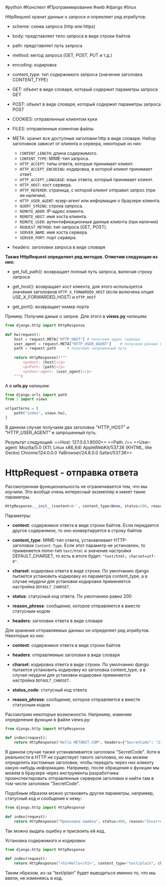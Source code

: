 #python #Конспект #Программирование #web #django #linux 

HttpRequest хранит данные о запросе и опрееляет ряд атрибутов:

- scheme: схема запроса (http или https)
    
- body: представляет тело запроса в виде строки байтов
    
- path: представляет путь запроса
    
- method: метод запроса (GET, POST, PUT и т.д.)
    
- encoding: кодировка
    
- content_type: тип содержимого запроса (значение заголовка CONTENT_TYPE)
    
- GET: объект в виде словаря, который содержит параметры запроса GET
    
- POST: объект в виде словаря, который содержит параметры запроса POST
    
- COOKIES: отправленные клиентом куки
    
- FILES: отправленные клиентом файлы
    
- META: хранит все доступные заголовки http в виде словаря. Набор заголовков зависит от клиента и сервера, некоторые из них:
    
    - `CONTENT_LENGTH`: длина содержимого.
    - `CONTENT_TYPE`: MIME-тип запроса.
    - `HTTP_ACCEPT`: типы ответа, которые принимает клиент.
    - `HTTP_ACCEPT_ENCODING`: кодировка, в которой клиент принимает ответ.
    - `HTTP_ACCEPT_LANGUAGE`: язык ответа, который принимает клиент.
    - `HTTP_HOST`: хост сервера.
    - `HTTP_REFERER`: страница, с которой клиент отправил запрос (при ее наличии).
    - `HTTP_USER_AGENT`: юзер-агент или информация о браузере клиента.
    - `QUERY_STRING`: строка запроса.
    - `REMOTE_ADDR`: IP-адрес клиента.
    - `REMOTE_HOST`: имя хоста клиента.
    - `REMOTE_USER`: аутентификационные данные клиента (при наличии)
    - `REQUEST_METHOD`: тип запроса (GET, POST).
    - `SERVER_NAME`: имя хоста сервера.
    - `SERVER_PORT`: порт сервера.
- headers: заголовки запроса в виде словаря
    

**Также HttpRequest определяет ряд методов. Отметим следующие из них:**

- get_full_path(): возвращает полный путь запроса, включая строку запроса
    
- get_host(): возвращает хост клиента, для этого используется значения заголовков `HTTP_X_FORWARDED_HOST` (если включена опция USE_X_FORWARDED_HOST) и `HTTP_HOST`
    
- get_port(): возвращает номер порта

Пример. Получим даные о запрое. Для этого в **views.py** напишем:
```python
from django.http import HttpResponse
 
def hw(request):
    host = request.META["HTTP_HOST"] # получаем адрес сервера
    user_agent = request.META["HTTP_USER_AGENT"]    # получаем данные бразера
    path = request.path     # получаем запрошенный путь
     
    return HttpResponse(f"""
        <p>Host: {host}</p>
        <p>Path: {path}</p>
        <p>User-agent: {user_agent}</p>
    """)
```

А в **urls.py** напишем:
```python
from django.urls import path
from 1 import views
 
urlpatterns = [
    path("index", views.hw),
]
```

В данном случае получаем два заголовка "HTTP_HOST" и "HTTP_USER_AGENT" и запрошенный путь.

Результат следующий:
==Host: 127.0.0.1:8000==
==Path: /==
==User-agent: Mozilla/5.0 (X11; Linux x86_64) AppleWebKit/537.36 (KHTML, like Gecko) Chrome/124.0.0.0 YaBrowser/24.6.0.0 Safari/537.36==

# HttpRequest - отправка ответа
Рассмотренная функциональность не ограничивается тем, что мы изучили. Это вообще очень интересный экземпляр и имеет такие параметры.

```python
HttpResponse.__init__(content=b'', content_type=None, status=200, reason=None, charset=None, headers=None)
```

Параметры:

- **content**: содержимое ответа в виде строки байтов. Если передается другое содержимое, то оно конвертируется в строку байтов
    
- **content_type**: MIME-тип ответа, устанавливает HTTP-заголовок `Content-Type`. Если этот параметр не установлен, то применяется mime-тип `text/html` и значение настройки DEFAULT_CHARSET, то есть в итоге будет: `"text/html; charset=utf-8"`.
    
- **charset**: кодировка ответа в виде строки. По умолчанию django пытается установить кодировку из параметра content_type, а в случае неудачи для установки кодировки применяется настройка `DEFAULT_CHARSET`.
    
- **status**: статусный код ответа. По умолчанию равно 200
    
- **reason_phrase**: сообщение, которое отправляется в вместе статусным кодом
    
- **headers**: заголовки ответа в виде словаря
    

Для хранения отправляемых данных он определяет ряд атрибутов. Некоторые из них:

- **content**: содержимое ответа в виде строки байтов
    
- **headers**: отправляемые заголовки в виде словаря
    
- **charset**: кодировка ответа в виде строки. По умолчанию django пытается установить кодировку из заголовка content_type, а в случае неудачи для установки кодировки применяется настройка `DEFAULT_CHARSET`.
    
- **status_code**: статусный код ответа
    
- **reason_phrase**: сообщение, которое отправляется в вместе статусным кодом

Рассмотрим некоторые возможности. Например, изменим определение функции в файле views.py:

```python
from django.http import HttpResponse
 
def index(request):
    return HttpResponse("Hello METANIT.COM", headers={"SecretCode": "21234567"})
```
В данном случае также устанавливается заголовок "SecretCode". Хотя в реальности в HTTP не существует такого заголовка, но мы можем определять кастомные заголовки, чтобы передать через них клиенту какую-нибудь информацию. Например, после обращения к функции мы можем в браузере через инструменты разработчика проинспектировать отправленные сервером заголовки и найти там в том числе заголовок "SecretCode".

Подобным образом можно установить другие параметры, например, статусный код и сообщение к нему:

```python
from django.http import HttpResponse
 
def index(request):
    return HttpResponse("Произошла ошибка", status=400, reason="Incorrect data")
```
Так можно выдать ошибку и присвоить ей код.

Установка содержимого и кодировки:
```python
from django.http import HttpResponse
 
def index(request):
    return HttpResponse("<h1>Hello</h1>", content_type="text/plain", charset="utf-8")
```
Таким образом, из-за "text/plain" будет выводиться именно то, что мы ввели, не изменяясь в код.
